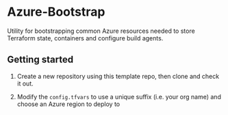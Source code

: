 # Azure-Bootstrap

Utility for bootstrapping common Azure resources needed to store Terraform state, containers and configure build agents.

## Getting started

1. Create a new repository using this template repo, then clone and check it out.

2. Modify the `config.tfvars` to use a unique suffix (i.e. your org name) and choose an Azure region to deploy to
